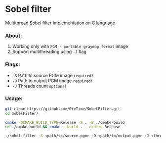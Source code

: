 # Sobel filter

Multithread Sobel filter implementation on C language.

### About:
1. Working only with `PGM - portable graymap format` image
2. Support multithreading using `-J` flag

### Flags:
- `-S` Path to source PGM image `required!`
- `-O` Path to output PGM image `required!`
- `-J` Threads count `optional`

### Usage:
```bash
git clone https://github.com/DieTime/SobelFilter.git
cd SobelFilter/

cmake -DCMAKE_BUILD_TYPE=Release -S . -B ./cmake-build
cd ./cmake-build && cmake --build . --config Release

./sobel-filter -S <path/to/source.pgm> -O <path/to/output.pgm> -J <threads>
```